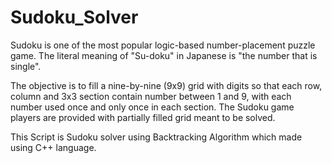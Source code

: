 # Sudoku_Solver
Sudoku is one of the most popular logic-based number-placement puzzle game. The literal meaning of "Su-doku" in Japanese is "the number that is single".

The objective is to fill a nine-by-nine (9x9) grid with digits so that each row, column and 3x3 section contain number between 1 and 9, with each number used once and only once in each section. The Sudoku game players are provided with partially filled grid meant to be solved.

This Script is Sudoku solver using Backtracking Algorithm which made using C++ language.
